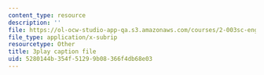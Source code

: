 ```yaml
---
content_type: resource
description: ''
file: https://ol-ocw-studio-app-qa.s3.amazonaws.com/courses/2-003sc-engineering-dynamics-fall-2011/5280144b354f51299b08366f4db68e03_p9DHjoLS3GA.vtt
file_type: application/x-subrip
resourcetype: Other
title: 3play caption file
uid: 5280144b-354f-5129-9b08-366f4db68e03
---
```

